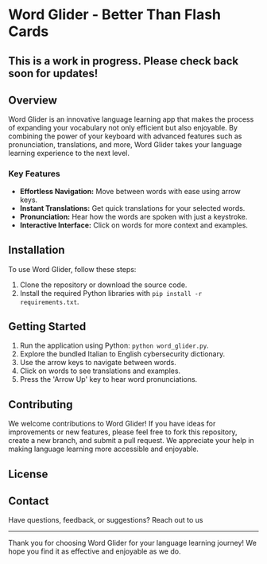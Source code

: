 # Word Glider - Better Than Flash Cards

## This is a work in progress. Please check back soon for updates!
<!-- ![Word Glider Logo](https://example.com/wordgliderlogo.png) -->

## Overview

Word Glider is an innovative language learning app that makes the process of expanding your vocabulary not only efficient but also enjoyable. By combining the power of your keyboard with advanced features such as pronunciation, translations, and more, Word Glider takes your language learning experience to the next level.

### Key Features

- **Effortless Navigation:** Move between words with ease using arrow keys.
- **Instant Translations:** Get quick translations for your selected words.
- **Pronunciation:** Hear how the words are spoken with just a keystroke.
- **Interactive Interface:** Click on words for more context and examples.

## Installation

To use Word Glider, follow these steps:

1. Clone the repository or download the source code.
2. Install the required Python libraries with `pip install -r requirements.txt`.

## Getting Started

1. Run the application using Python: `python word_glider.py`.
2. Explore the bundled Italian to English cybersecurity dictionary.
3. Use the arrow keys to navigate between words.
4. Click on words to see translations and examples.
5. Press the 'Arrow Up' key to hear word pronunciations.

## Contributing

We welcome contributions to Word Glider! If you have ideas for improvements or new features, please feel free to fork this repository, create a new branch, and submit a pull request. We appreciate your help in making language learning more accessible and enjoyable.

## License

<!-- This project is licensed under the [MIT License](LICENSE). -->

## Contact

Have questions, feedback, or suggestions? Reach out to us

---

Thank you for choosing Word Glider for your language learning journey! We hope you find it as effective and enjoyable as we do.
